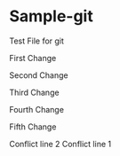 # Sample-git
Test File for git

First Change

Second Change

Third Change

Fourth Change

Fifth Change

Conflict line 2
Conflict line 1
